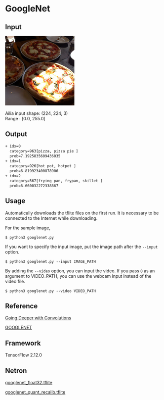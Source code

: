 # GoogleNet

## Input

![Input](pizza.jpg)

Ailia input shape: (224, 224, 3)  
Range : [0.0, 255.0] 

## Output

```
+ idx=0
  category=963[pizza, pizza pie ]
  prob=7.1925835609436035            
+ idx=1
  category=926[hot pot, hotpot ] 
  prob=6.819923400878906
+ idx=2
  category=567[frying pan, frypan, skillet ]
  prob=6.660032272338867
```

## Usage
Automatically downloads the tflite files on the first run. It is necessary to be connected to the Internet while downloading.

For the sample image,
```
$ python3 googlenet.py
```

If you want to specify the input image, put the image path after the `--input` option.
```
$ python3 googlenet.py --input IMAGE_PATH
```
By adding the `--video` option, you can input the video.
If you pass `0` as an argument to VIDEO_PATH, you can use the webcam input instead of the video file.
```
$ python3 googlenet.py --video VIDEO_PATH
```


## Reference

[Going Deeper with Convolutions]( https://arxiv.org/abs/1409.4842 )

[GOOGLENET]( https://pytorch.org/hub/pytorch_vision_googlenet/)


## Framework

TensorFlow 2.12.0

## Netron

[googlenet_float32.tflite](https://netron.app/?url=https://storage.googleapis.com/ailia-models-tflite/googlenet/googlenet_float32.tflite)

[googlenet_quant_recalib.tflite](https://netron.app/?url=https://storage.googleapis.com/ailia-models-tflite/googlenet/googlenet_quant_recalib.tflite)
